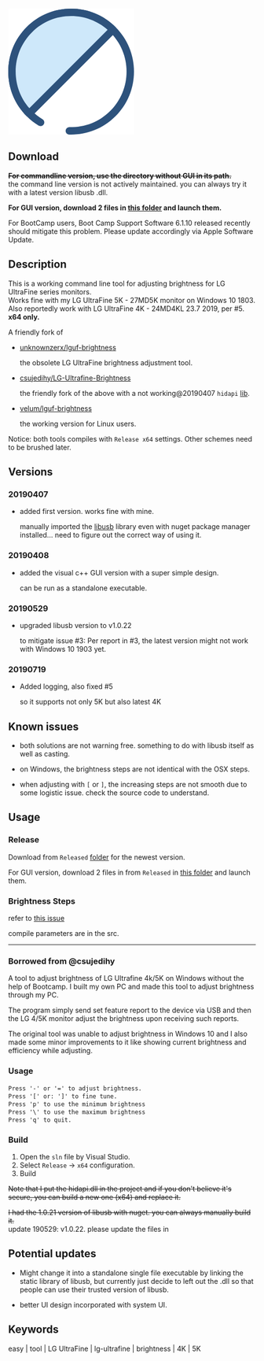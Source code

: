 ![logo](/Tool_LG-Ultrafine-brightness/brightness.png)

## Download

~~**For commandline version, use the directory without GUI in its path.**~~  
the command line version is not actively maintained. you can always try it with a latest version libusb .dll.

**For GUI version, download 2 files in [this folder](/Tool_LG-Ultrafine-brightness/CLR_GUI/Released) and launch them.**

For BootCamp users, Boot Camp Support Software 6.1.10 released recently should mitigate this problem. Please update accordingly via Apple Software Update.

## Description

This is a working command line tool for adjusting brightness for LG UltraFine series monitors.  
Works fine with my LG UltraFine 5K - 27MD5K monitor on Windows 10 1803.  
Also reportedly work with LG UltraFine 4K - 24MD4KL 23.7 2019, per #5.  
**x64 only.**

A friendly fork of 

- [unknownzerx/lguf-brightness](https://github.com/unknownzerx/lguf-brightness/)

	the obsolete LG UltraFine brightness adjustment tool.

- [csujedihy/LG-Ultrafine-Brightness](https://github.com/csujedihy/LG-Ultrafine-Brightness)
	
	the friendly fork of the above with a not working@20190407 `hidapi` [lib](https://github.com/signal11/hidapi).

- [velum/lguf-brightness](https://github.com/velum/lguf-brightness/)

	the working version for Linux users.

Notice: both tools compiles with `Release x64` settings. Other schemes need to be brushed later.

## Versions

### 20190407

- added first version. works fine with mine.

	manually imported the [libusb](https://github.com/libusb/libusb) library even with nuget package manager installed... need to figure out the correct way of using it.

### 20190408

- added the visual c++ GUI version with a super simple design. 

	can be run as a standalone executable.

### 20190529

- upgraded libusb version to v1.0.22

	to mitigate issue #3: Per report in #3, the latest version might not work with Windows 10 1903 yet.

### 20190719

- Added logging, also fixed #5
	
	so it supports not only 5K but also latest 4K

## Known issues

- both solutions are not warning free. something to do with libusb itself as well as casting.

- on Windows, the brightness steps are not identical with the OSX steps.

- when adjusting with `[` or `]`, the increasing steps are not smooth due to some logistic issue. check the source code to understand.

## Usage

### Release

Download from `Released` [folder](/Tool_LG-Ultrafine-brightness/LG-Ultrafine-brightness/Released/) for the newest version.

For GUI version, download 2 files in from `Released` in [this folder](/Tool_LG-Ultrafine-brightness/CLR_GUI/Released) and launch them.

### Brightness Steps

refer to [this issue](https://github.com/unknownzerx/lguf-brightness/issues/10)

compile parameters are in the src.

---

### Borrowed from @csujedihy 

A tool to adjust brightness of LG Ultrafine 4k/5K on Windows without the help of Bootcamp. I built my own PC and made this tool to adjust brightness through my PC.

The program simply send set feature report to the device via USB and then the LG 4/5K monitor adjust the brightness upon receiving such reports.

The original tool was unable to adjust brightness in Windows 10 and I also made some minor improvements to it like showing current brightness and efficiency while adjusting.

### Usage

```
Press '-' or '=' to adjust brightness.
Press '[' or: ']' to fine tune.
Press 'p' to use the minimum brightness
Press '\' to use the maximum brightness
Press 'q' to quit.
```

### Build

1. Open the `sln` file by Visual Studio.
2. Select `Release` -> `x64` configuration.
3. Build

~~Note that I put the hidapi.dll in the project and if you don't believe it's secure, you can build a new one (x64) and replace it.~~

~~I had the 1.0.21 version of libusb with nuget. you can always manually build it.~~  
update 190529: v1.0.22. please update the files in 

## Potential updates

- Might change it into a standalone single file executable by linking the static library of libusb, but currently just decide to left out the .dll so that people can use their trusted version of libusb.

- better UI design incorporated with system UI.

## Keywords

easy | tool | LG UltraFine | lg-ultrafine | brightness | 4K | 5K 
